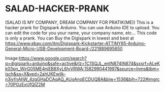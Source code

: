 # SALAD-HACKER-PRANK
 (SALAD IS MY COMPANY, DREAM COMPANY FOR PRATIK(ME))
This is a hacker prank for Digispark Arduino. You can use Arduino IDE to upload. You can edit the code for you your name, your company name, etc... This code is only a prank. You can Buy the Digispark in lowest and best at https://www.ebay.com/itm/Digispark-Kickstarter-ATTINY85-Arduino-General-Micro-USB-Development-Board-/221889695650 

Image:https://www.google.com/search?q=digispark+arduino&safe=active&rlz=1C1SQJL_enIN874IN874&sxsrf=ALeKk03pn_WirG05ME4njEB8XyL6lyVRWA:1582990441997&source=lnms&tbm=isch&sa=X&ved=2ahUKEwiIk-n3ivfnAhW_4zgGHaDCAqAQ_AUoAnoECDUQBA&biw=1536&bih=722#imgrc=70PGzExUfQIZ2M

